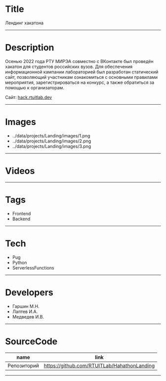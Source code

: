 # Title

Лендинг хакатона

---

# Description

Осенью 2022 года РТУ МИРЭА совместно с ВКонтакте был проведён хакатон для студентов российских вузов. Для обеспечения информационной кампании лабораторией был разработан статический сайт, позволяющий участникам ознакомиться с основными правилами мероприятия, зарегистрироваться на конкурс, а также обратиться за помощью к организаторам.

Сайт: <a target="_blank" href="https://hack.rtuitlab.dev">hack.rtuitlab.dev</a>

---

# Images

- ../data/projects/Landing/images/1.png
- ../data/projects/Landing/images/2.png
- ../data/projects/Landing/images/3.png

---

# Videos

---

# Tags

- Frontend
- Backend

---

# Tech

- Pug
- Python
- ServerlessFunctions

---

# Developers

- Гаршин М.Н.
- Лаптев И.А.
- Медведев И.В.

---

# SourceCode

| name                         | link                                        |
| ---------------------------- | ------------------------------------------- |
| Репозиторий                  | https://github.com/RTUITLab/HahathonLanding |

---
